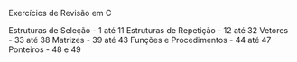 Exercícios de Revisão em C

Estruturas de Seleção - 1 até 11
Estruturas de Repetição - 12 até 32
Vetores - 33 até 38
Matrizes - 39 até 43
Funções e Procedimentos - 44 até 47 
Ponteiros - 48 e 49
